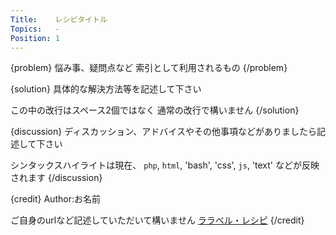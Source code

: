 ```yaml
---
Title:    レシピタイトル
Topics:   -
Position: 1
---
```


{problem}
悩み事、疑問点など 索引として利用されるもの
{/problem}

{solution}
具体的な解決方法等を記述して下さい

この中の改行はスペース2個ではなく
通常の改行で構いません
{/solution}

{discussion}
ディスカッション、アドバイスやその他事項などがありましたら記述して下さい

シンタックスハイライトは現在、
`php`, `html`, 'bash', 'css', `js`, 'text'
などが反映されます
{/discussion}

{credit}
Author:お名前

ご自身のurlなど記述していただいて構いません
[ララベル・レシピ](http://recipes.laravel.jp)
{/credit}
